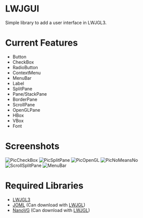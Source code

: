 # LWJGUI
Simple library to add a user interface in LWJGL3.


# Current Features
- Button
- CheckBox
- RadioButton
- ContextMenu
- MenuBar
- Label
- SplitPane
- Pane/StackPane
- BorderPane
- ScrollPane
- OpenGLPane
- HBox
- VBox
- Font

# Screenshots
![PicCheckBox](https://i.imgur.com/XjhGSCI.png)
![PicSplitPane](https://i.imgur.com/l3gsiYo.png)
![PicOpenGL](https://i.imgur.com/X3PRVcI.png)
![PicNoMeansNo](https://i.imgur.com/jqRl6NY.png)
![ScrollSplitPane](https://i.imgur.com/EKVvWdP.png)
![MenuBar](https://i.imgur.com/RdKJJJA.png)

# Required Libraries
- [LWJGL3](https://www.lwjgl.org/)
- [JOML](https://github.com/JOML-CI/JOML) (Can download with [LWJGL](https://www.lwjgl.org/customize))
- [NanoVG](https://github.com/memononen/nanovg) (Can download with [LWJGL](https://www.lwjgl.org/customize))
